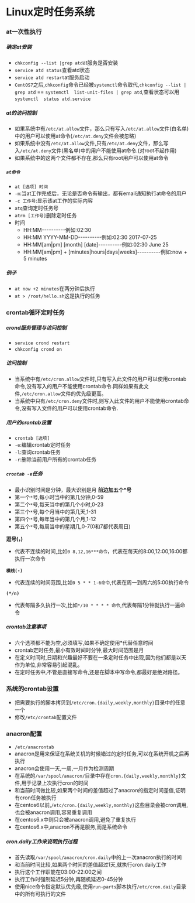 # Linux定时任务系统
### at一次性执行
##### 确定at安装
+ `chkconfig --list |grep atd`at服务是否安装
+ `service atd status`查看atd状态
+ `service atd restart`at服务启动
+ `CentOS7`之后,`chkconfig`命令已经被`systemctl`命令取代,`chkconfig --list | grep atd` == `systemctl  list-unit-files | grep atd`,查看状态可以用`systemctl  status atd.service`


##### at的访问控制
+ 如果系统中有`/etc/at.allow`文件，那么只有写入`/etc/at.allow`文件(白名单)中的用户可以使用at命令(`/etc/at.deny`文件会被忽略)
+ 如果系统中没有`/etc/at.allow`文件,只有`/etc/at.deny`文件，那么写入`/etc/at.deny`文件(黑名单)中的用户不能使用at命令.(对root不起作用)
+ 如果系统中的这两个文件都不存在,那么只有root用户可以使用at命令

##### `at命令`
+ `at [选项] 时间`
+ `-m`:当at工作完成后，无论是否命令有输出，都有email通知执行at命令的用户
+ `-c 工作号`:显示该at工作的实际内容
+ `atq`查询定时任务号
+ `atrm [工作号]`删除定时任务
+ 时间
    + HH:MM----------例如:02:30
    + HH:MM YYYY-MM-DD----------例如:02:30 2017-07-25
    + HH:MM[am|pm] [month] [date]----------例如:02:30 June 25
    + HH:MM[am|pm] + [minutes|hours|days|weeks]----------例如:now + 5 minutes

##### 例子
+ `at now +2 minutes`在两分钟后执行
+ `at > /root/hello.sh`这是执行的任务

### crontab循环定时任务
##### crond服务管理与访问控制
+ `service crond restart`
+ `chkconfig crond on`

##### 访问控制
+ 当系统中有`/etc/cron.allow`文件时,只有写入此文件的用户可以使用crontab命令,没有写入的用户不能使用crontab命令.同样如果有此文件,`/etc/cron.allow`文件的优先级更高。
+ 当系统中只有`/etc/cron.deny`文件时,则写入此文件的用户不能使用crontab命令,没有写入文件的用户可以使用crontab命令.

##### 用户的crontab设置
+ `crontab [选项]`
+ `-e`:编辑crontab定时任务
+ `-l`:查询crontab任务
+ `-r`:删除当前用户所有的crontab任务

##### `crontab -e`任务
+ 最小识别时间是分钟，最大识别是月
**前边加五个*号**
+ 第一个`*`号,每小时当中的第几分钟,0-59
+ 第二个`*`号,每天当中的第几个小时,0-23
+ 第三个`*`号,每个月当中的第几天,1-31
+ 第四个`*`号,每年当中的第几个月,1-12
+ 第五个`*`号,每周当中的星期几,0-7(0和7都代表周日)

**逗号(，)**
+ 代表不连续的时间,比如`0 8,12,16***命令`，代表在每天的8:00,12:00,16:00都执行一次命令

**`横线(-)`**
+ 代表连续的时间范围,比如`0 5 * * 1-6命令`,代表在周一到周六的5:00执行命令

**`(*/n)`**
+ 代表每隔多久执行一次,比如`*/10 * * * * 命令`,代表每隔1分钟就执行一遍命令

##### crontab注意事项
+ 六个选项都不能为空,必须填写,如果不确定使用*代替任意时间
+ crontab定时任务,最小有效时间时分钟,最大时间范围是月
+ 在定义时间时,日期和兴趣最好不要在一条定时任务中出现,因为他们都是以天作为单位,非常容易引起混乱。
+ 在定时任务中,不管是直接写命令,还是在脚本中写命令,都最好是绝对路径。

### 系统的crontab设置
+ 把需要执行的脚本拷贝到`/etc/cron.{daily,weekly,monthly}`目录中的任意一个
+ 修改`/etc/crontab`配置文件

### anacron配置
+ `/etc/anacrontab`
+ anacron是用来保证在系统关机的时候错过的定时任务,可以在系统开机之后再执行
+ anacron会使用一天,一周,一月作为检测周期
+ 在系统的`/var/spool/anacron/`目录中存在`cron.{daily,weekly,monthly}`文件,用于记录上次执行cron的时间
+ 和当前时间做比较,如果两个时间的差值超过了anacron的指定时间差值,证明有cron任务被执行
+ 在centos6以前,`/etc/cron.{daily,weekly,monthly}`这些目录会被cron调用,也会被anacron调用,容易重复调用
+ 在centos6.x中则只会被anacron调用,避免了重复执行
+ 在centos6.x中,anacron不再是服务,而是系统命令

##### cron.daily工作来说明执行过程
+ 首先读取`/var/spool/anacron/cron.daily`中的上一次anacron执行的时间
+ 和当前时间比较,如果两个时间的差值超过1天,就执行cron.daily工作
+ 执行这个工作职能在03:00-22:00之间
+ 执行工作时强制延迟5分钟,再随机延迟0-45分钟
+ 使用nice命令指定默认优先级,使用`run-parts`脚本执行`/etc/cron.daily`目录中的所有可执行的文件




